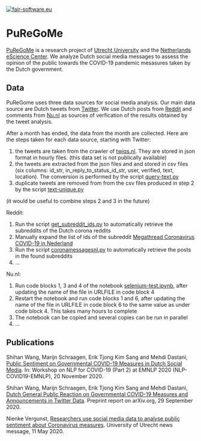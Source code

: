 [![fair-software.eu](https://img.shields.io/badge/fair--software.eu-%E2%97%8F%20%20%E2%97%8F%20%20%E2%97%8B%20%20%E2%97%8B%20%20%E2%97%8B-orange)](https://fair-software.eu)

# PuReGoMe

[PuReGoMe](https://www.esciencecenter.nl/projects/puregome/) is a research project of [Utrecht University](https://www.uu.nl/en/research/intelligent-software-systems/intelligent-systems) and the [Netherlands eScience Center](https://www.esciencecenter.nl/). We analyze Dutch social media messages to assess the opinion of the public towards the COVID-19 pandemic mesasures taken by the Dutch government.

## Data

PuReGome uses three data sources for social media analysis. Our main data source are Dutch tweets from [Twitter](https://twitter.com/). We use Dutch posts from [Reddit](https://www.reddit.com/) and comments from [Nu.nl](https://www.nu.nl) as sources of verfication of the results obtained by the tweet analysis.

After a month has ended, the data from the month are collected. Here are the steps taken for each data source, starting with Twitter:

1. the tweets are taken from the crawler of [twiqs.nl](http://twiqs.nl). They are stored in json format in hourly files. (this data set is not publically available)
2. the tweets are extracted from the json files and and stored in csv files (six columns: id\_str, in\_reply\_to\_status\_id\_str, user, verified, text, location). The conversion is performed by the script [query-text.py](/puregome/queries/blob/master/query-text.py)
3. duplicate tweets are removed from from the csv files produced in step 2 by the script [text-unique.py](/puregome/scripts/blob/master/text-unique.py)

(it would be useful to combine steps 2 and 3 in the future)

Reddit:

1. Run the script [get\_subreddit\_ids.py](/puregome/scripts/blob/master/get_subreddit_py) to automatically retrieve the subreddits of the Dutch corona reddits
2. Manually expand the list of ids of the subreddit [Megathread Coronavirus COVID-19 in Nederland](https://www.reddit.com/r/thenetherlands/search?q=Megathread+Coronavirus+COVID-19+in+Nederland&restrict_sr=on&sort=new&t=all)
3. Run the script [coronamessagesnl.py](/puregome/scripts/blob/master/coronamessagesnl.py) to automatically retrieve the posts in the found subreddits
4. ...

Nu.nl:

1. Run code blocks 1, 3 and 4 of the notebook [selenium-test.ipynb](/puregome/notebooks/blob/master/selenium-test.ipynb), after updating the name of the file in URLFILE in code block 4
2. Restart the notebook and run code blocks 1 and 6, after updating the name of the file in URLFILE in code block 6 to the same value as under code block 4. This takes many hours to complete
3. The notebook can be copied and several copies can be run in parallel
4. ...

## Publications

Shihan Wang, Marijn Schraagen, Erik Tjong Kim Sang and Mehdi Dastani, [Public Sentiment on Governmental COVID-19 Measures in Dutch Social Media](https://openreview.net/forum?id=37zyB5yuPXi). In: Workshop on NLP for COVID-19 (Part 2) at EMNLP 2020
(NLP-COVID19-EMNLP), 20 November 2020.

Shihan Wang, Marijn Schraagen, Erik Tjong Kim Sang and Mehdi Dastani, [Dutch General Public Reaction on Governmental COVID-19 Measures and Announcements in Twitter Data](https://arxiv.org/abs/2006.07283). Preprint report on arXiv.org, 29 September 2020.

Nienke Vergunst, [Researchers use social media data to analyse public sentiment about Coronavirus measures](https://www.uu.nl/en/news/researchers-use-social-media-data-to-analyse-public-sentiment-about-coronavirus-measures). University of Utrecht news message, 11 May 2020.


